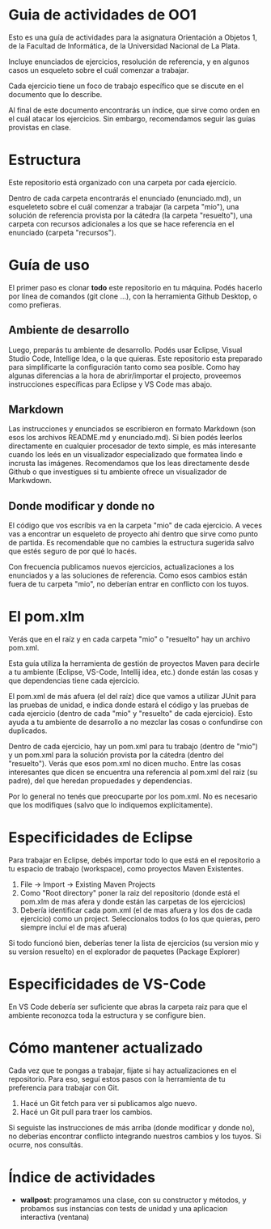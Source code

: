 # Guia de actividades de OO1

Esto es una guía de actividades para la asignatura Orientación a Objetos 1, de la Facultad de Informática, de la Universidad Nacional de La Plata.

Incluye enunciados de ejercicios, resolución de referencia, y en algunos casos un esqueleto sobre el cuál comenzar a trabajar.

Cada ejercicio tiene un foco de trabajo específico que se discute en el documento que lo describe. 

Al final de este documento encontrarás un índice, que sirve como orden en el cuál atacar los ejercicios. Sin embargo, recomendamos seguir las guías provistas en clase. 

# Estructura 

Este repositorio está organizado con una carpeta por cada ejercicio. 

Dentro de cada carpeta encontrarás el enunciado (enunciado.md), un esqueleteto sobre el cuál comenzar a trabajar (la carpeta "mio"), una solución de referencia provista por la cátedra (la carpeta "resuelto"), una carpeta con recursos adicionales a los que se hace referencia en el enunciado (carpeta "recursos"). 

# Guía de uso

El primer paso es clonar **todo** este repositorio en tu máquina. Podés hacerlo por línea de comandos (git clone ...), con la herramienta Github Desktop, o como prefieras.

## Ambiente de desarrollo

Luego, preparás tu ambiente de desarrollo. Podés usar Eclipse, Visual Studio Code, Intellige Idea, o la que quieras. Este repositorio esta preparado para simplificarte la configuración tanto como sea posible.  Como hay algunas diferencias a la hora de abrir/importar el projecto, proveemos instrucciones específicas para Eclipse y VS Code mas abajo.

## Markdown

Las instrucciones y enunciados se escribieron en formato Markdown (son esos los archivos README.md y enunciado.md). Si bien podés leerlos directamente en cualquier procesador de texto simple, es más interesante cuando los leés en un visualizador especializado que formatea lindo e incrusta las imágenes. Recomendamos que los leas directamente desde Github o que investigues si tu ambiente ofrece un visualizador de Markwdown. 

## Donde modificar y donde no

El código que vos escríbis va en la carpeta "mio" de cada ejercicio. A veces vas a encontrar un esqueleto de proyecto ahí dentro que sirve como punto de partida. Es recomendable que no cambies la estructura sugerida salvo que estés seguro de por qué lo hacés. 

Con frecuencia publicamos nuevos ejercicios, actualizaciones a los enunciados y a las soluciones de referencia. Como esos cambios están fuera de tu carpeta "mio", no deberían entrar en conflicto con los tuyos. 

# El pom.xlm

Verás que en el raíz y en cada carpeta "mio" o "resuelto" hay un archivo pom.xml. 

Esta guía utiliza la herramienta de gestión de proyectos Maven para decirle a tu ambiente (Eclipse, VS-Code, Intellij idea, etc.) donde están las cosas y que dependencias tiene cada ejercicio.

El pom.xml de más afuera (el del raíz) dice que vamos a utilizar JUnit para las pruebas de unidad, e indica donde estará el código y las pruebas de cada ejercicio (dentro de cada "mio" y "resuelto" de cada ejercicio). Esto ayuda a tu ambiente de desarrollo a no mezclar las cosas o confundirse con duplicados. 

Dentro de cada ejercicio, hay un pom.xml para tu trabajo (dentro de "mio") y un pom.xml para la solución provista por la cátedra (dentro del "resuelto"). Verás que esos pom.xml no dicen mucho. Entre las cosas interesantes que dicen se encuentra una referencia al pom.xml del raiz (su padre), del que heredan propuedades y dependencias.  

Por lo general no tenés que preocuparte por los pom.xml. No es necesario que los modifiques (salvo que lo indiquemos explícitamente).

# Especificidades de Eclipse 

Para trabajar en Eclipse, debés importar todo lo que está en el repositorio a tu espacio de trabajo (workspace), como proyectos Maven Existentes. 

1. File -> Import -> Existing Maven Projects 
2. Como "Root directory" poner la raiz del repositorio (donde está el pom.xlm de mas afera y donde están las carpetas de los ejercicios)
3. Debería identificar cada pom.xml (el de mas afuera y los dos de cada ejercicio) como un project. Seleccionalos todos (o los que quieras, pero siempre incluí el de mas afuera)

Si todo funcionó bien, deberías tener la lista de ejercicios (su version mio y su version resuelto) en el explorador de paquetes (Package Explorer)

# Especificidades de VS-Code

En VS Code debería ser suficiente que abras la carpeta raiz para que el ambiente reconozca toda la estructura y se configure bien. 

# Cómo mantener actualizado

Cada vez que te pongas a trabajar, fijate si hay actualizaciones en el repositorio. Para eso, seguí estos pasos con la herramienta de tu preferencia para trabajar con Git.

1. Hacé un Git fetch para ver si publicamos algo nuevo.
2. Hacé un Git pull para traer los cambios. 

Si seguiste las instrucciones de más arriba (donde modificar y donde no), no deberías encontrar conflicto integrando nuestros cambios y los tuyos. Si ocurre, nos consultás.

# Índice de actividades

* **wallpost**: programamos una clase, con su constructor y métodos, y probamos sus instancias con tests de unidad y una aplicacion interactiva (ventana) 